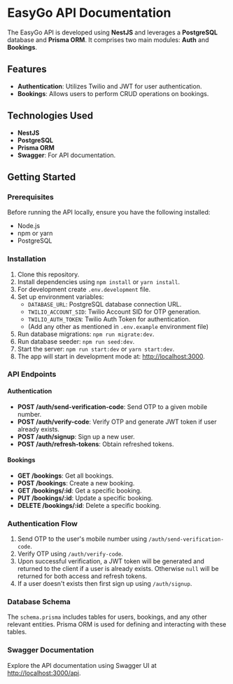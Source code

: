 # EasyGo API Documentation

The EasyGo API is developed using **NestJS** and leverages a **PostgreSQL** database and **Prisma ORM**. It comprises two main modules: **Auth** and **Bookings**.

## Features

-   **Authentication**: Utilizes Twilio and JWT for user authentication.
-   **Bookings**: Allows users to perform CRUD operations on bookings.

## Technologies Used

-   **NestJS**
-   **PostgreSQL**
-   **Prisma ORM**
-   **Swagger**: For API documentation.

## Getting Started

### Prerequisites

Before running the API locally, ensure you have the following installed:

-   Node.js
-   npm or yarn
-   PostgreSQL

### Installation

1. Clone this repository.
2. Install dependencies using `npm install` or `yarn install`.
3. For development create `.env.development` file.
4. Set up environment variables:
    - `DATABASE_URL`: PostgreSQL database connection URL.
    - `TWILIO_ACCOUNT_SID`: Twilio Account SID for OTP generation.
    - `TWILIO_AUTH_TOKEN`: Twilio Auth Token for authentication.
    - (Add any other as mentioned in `.env.example` environment file)
5. Run database migrations: `npm run migrate:dev`.
6. Run database seeder: `npm run seed:dev`.
7. Start the server: `npm run start:dev` or `yarn start:dev`.
8. The app will start in development mode at: [http://localhost:3000](http://localhost:3000).

### API Endpoints

#### Authentication

-   **POST /auth/send-verification-code**: Send OTP to a given mobile number.
-   **POST /auth/verify-code**: Verify OTP and generate JWT token if user already exists.
-   **POST /auth/signup**: Sign up a new user.
-   **POST /auth/refresh-tokens**: Obtain refreshed tokens.

#### Bookings

-   **GET /bookings**: Get all bookings.
-   **POST /bookings**: Create a new booking.
-   **GET /bookings/:id**: Get a specific booking.
-   **PUT /bookings/:id**: Update a specific booking.
-   **DELETE /bookings/:id**: Delete a specific booking.

### Authentication Flow

1. Send OTP to the user's mobile number using `/auth/send-verification-code`.
2. Verify OTP using `/auth/verify-code`.
3. Upon successful verification, a JWT token will be generated and returned to the client if a user is already exists. Otherwise `null` will be returned for both access and refresh tokens.
4. If a user doesn't exists then first sign up using `/auth/signup`.

### Database Schema

The `schema.prisma` includes tables for users, bookings, and any other relevant entities. Prisma ORM is used for defining and interacting with these tables.

### Swagger Documentation

Explore the API documentation using Swagger UI at [http://localhost:3000/api](http://localhost:3000/api).
